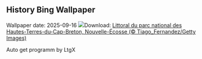## History Bing Wallpaper
Wallpaper date: 2025-09-16
![](https://www.bing.com/th?id=OHR.BrentonHighlandsNP_FR-CA0634942410_UHD.jpg&w=1000)Download: [Littoral du parc national des Hautes-Terres-du-Cap-Breton, Nouvelle-Écosse (© Tiago_Fernandez/Getty Images)](https://www.bing.com/th?id=OHR.BrentonHighlandsNP_FR-CA0634942410_UHD.jpg)

Auto get programm by LtgX

